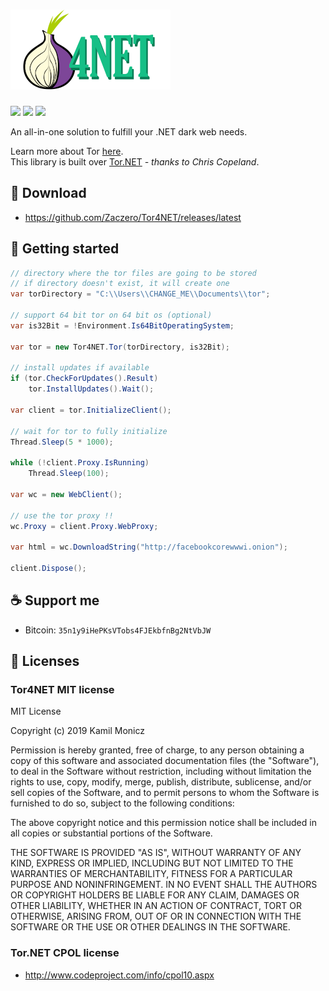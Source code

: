 # ![](https://github.com/Zaczero/Tor4NET/blob/master/icons/Tor4NET_small.png)

![](https://img.shields.io/github/release/Zaczero/Tor4NET.svg)
![](https://img.shields.io/nuget/v/Tor4NET.svg)
![](https://img.shields.io/github/license/Zaczero/Tor4NET.svg)

An all-in-one solution to fulfill your .NET dark web needs.

Learn more about Tor [here](https://www.torproject.org/).  
This library is built over [Tor.NET](https://www.codeproject.com/Articles/1072864/%2fArticles%2f1072864%2fTor-NET-A-managed-Tor-network-library) *- thanks to Chris Copeland*.

## 🔗 Download

* https://github.com/Zaczero/Tor4NET/releases/latest

## 🏁 Getting started

```cs
// directory where the tor files are going to be stored
// if directory doesn't exist, it will create one
var torDirectory = "C:\\Users\\CHANGE_ME\\Documents\\tor";

// support 64 bit tor on 64 bit os (optional)
var is32Bit = !Environment.Is64BitOperatingSystem;

var tor = new Tor4NET.Tor(torDirectory, is32Bit);

// install updates if available
if (tor.CheckForUpdates().Result)
    tor.InstallUpdates().Wait();

var client = tor.InitializeClient();

// wait for tor to fully initialize
Thread.Sleep(5 * 1000);

while (!client.Proxy.IsRunning)
    Thread.Sleep(100);

var wc = new WebClient();

// use the tor proxy !!
wc.Proxy = client.Proxy.WebProxy;

var html = wc.DownloadString("http://facebookcorewwwi.onion");

client.Dispose();
```

## ☕ Support me

* Bitcoin: `35n1y9iHePKsVTobs4FJEkbfnBg2NtVbJW`

## 📎 Licenses
### Tor4NET MIT license

MIT License

Copyright (c) 2019 Kamil Monicz

Permission is hereby granted, free of charge, to any person obtaining a copy
of this software and associated documentation files (the "Software"), to deal
in the Software without restriction, including without limitation the rights
to use, copy, modify, merge, publish, distribute, sublicense, and/or sell
copies of the Software, and to permit persons to whom the Software is
furnished to do so, subject to the following conditions:

The above copyright notice and this permission notice shall be included in all
copies or substantial portions of the Software.

THE SOFTWARE IS PROVIDED "AS IS", WITHOUT WARRANTY OF ANY KIND, EXPRESS OR
IMPLIED, INCLUDING BUT NOT LIMITED TO THE WARRANTIES OF MERCHANTABILITY,
FITNESS FOR A PARTICULAR PURPOSE AND NONINFRINGEMENT. IN NO EVENT SHALL THE
AUTHORS OR COPYRIGHT HOLDERS BE LIABLE FOR ANY CLAIM, DAMAGES OR OTHER
LIABILITY, WHETHER IN AN ACTION OF CONTRACT, TORT OR OTHERWISE, ARISING FROM,
OUT OF OR IN CONNECTION WITH THE SOFTWARE OR THE USE OR OTHER DEALINGS IN THE
SOFTWARE.

### Tor.NET CPOL license

* http://www.codeproject.com/info/cpol10.aspx
